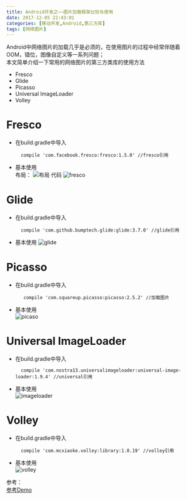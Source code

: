 ```yaml
---
title: Android开发之——图片加载框架比较与使用
date: 2017-12-05 22:43:01
categories: [移动开发,Android,第三方库]
tags: [网络图片]
---
```


Android中网络图片的加载几乎是必须的，在使用图片的过程中经常伴随着OOM，错位，图像自定义等一系列问题；    
本文简单介绍一下常用的网络图片的第三方类库的使用方法   
   
- Fresco
- Glide
- Picasso
- Universal ImageLoader 
- Volley
<!--more-->
# Fresco
- 在build.gradle中导入     

		compile 'com.facebook.fresco:fresco:1.5.0' //fresco引用

- 基本使用  
布局： 
![布局][1]
代码
![fresco][2]

# Glide  
- 在build.gradle中导入

		compile 'com.github.bumptech.glide:glide:3.7.0' //glide引用

- 基本使用
![glide][3]

# Picasso

- 在build.gradle中导入   

		 compile 'com.squareup.picasso:picasso:2.5.2' //加载图片
- 基本使用   
![picaso][4]

# Universal ImageLoader    
- 在build.gradle中导入   

		compile 'com.nostra13.universalimageloader:universal-image-loader:1.9.4' //universal引用

- 基本使用  
![imageloader][5]

# Volley
- 在build.gradle中导入     

		compile 'com.mcxiaoke.volley:library:1.0.19' //volley引用
- 基本使用  
![volley][6]

参考：   
[参考Demo][7]   



[1]: http://p0htdkwlm.bkt.clouddn.com/fresco-layout.png
[2]: http://p0htdkwlm.bkt.clouddn.com/fresco.png
[3]: http://p0htdkwlm.bkt.clouddn.com/glide.png
[4]: http://p0htdkwlm.bkt.clouddn.com/picaso.png
[5]: http://p0htdkwlm.bkt.clouddn.com/imageLoader.png
[6]: http://p0htdkwlm.bkt.clouddn.com/volley.png
[7]: https://github.com/PGzxc/ImageNet